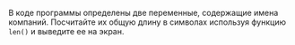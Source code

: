 В коде программы определены две переменные, содержащие имена компаний. Посчитайте их общую длину в символах используя функцию `len()` и выведите ее на экран.

